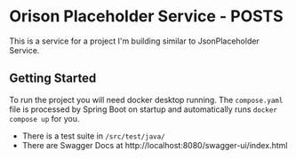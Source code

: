 # Orison Placeholder Service - POSTS

This is a service for a project I'm building similar to JsonPlaceholder Service. 

## Getting Started 

To run the project you will need docker desktop running. The `compose.yaml` file is processed by Spring Boot on
startup and automatically runs `docker compose up` for you. 

- There is a test suite in `/src/test/java/`
- There are Swagger Docs at http://localhost:8080/swagger-ui/index.html 